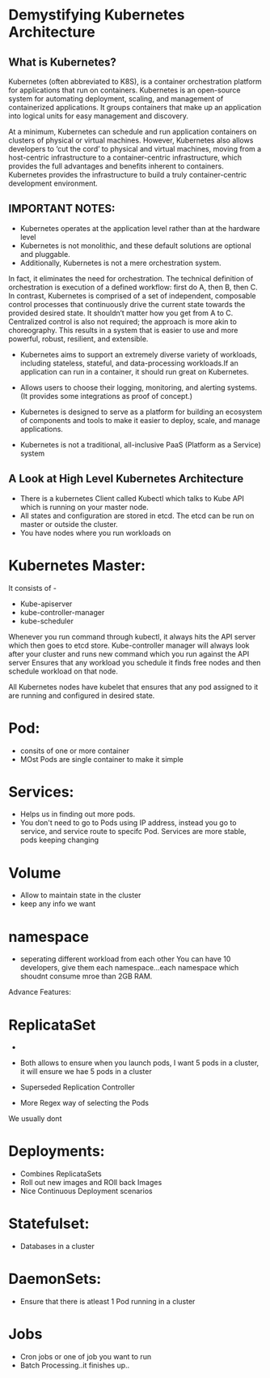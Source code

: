 # Demystifying Kubernetes Architecture

## What is Kubernetes?

Kubernetes (often abbreviated to K8S), is a container orchestration platform for applications that run on containers.
Kubernetes is an open-source system for automating deployment, scaling, and management of containerized applications.
It groups containers that make up an application into logical units for easy management and discovery. 

At a minimum, Kubernetes can schedule and run application containers on clusters of physical or virtual machines. 
However, Kubernetes also allows developers to ‘cut the cord’ to physical and virtual machines, moving from a host-centric infrastructure to a container-centric infrastructure, which provides the full advantages and benefits inherent to containers. 
Kubernetes provides the infrastructure to build a truly container-centric development environment.

## IMPORTANT NOTES:

- Kubernetes operates at the application level rather than at the hardware level
- Kubernetes is not monolithic, and these default solutions are optional and pluggable.
- Additionally, Kubernetes is not a mere orchestration system.

In fact, it eliminates the need for orchestration. 
The technical definition of orchestration is execution of a defined workflow: first do A, then B, then C. 
In contrast, Kubernetes is comprised of a set of independent, composable control processes that continuously drive the 
current state towards the provided desired state. 
It shouldn’t matter how you get from A to C. 
Centralized control is also not required; the approach is more akin to choreography. 
This results in a system that is easier to use and more powerful, robust, resilient, and extensible.

- Kubernetes aims to support an extremely diverse variety of workloads, including stateless, stateful, and 
data-processing workloads.If an application can run in a container, it should run great on Kubernetes.

- Allows users to choose their logging, monitoring, and alerting systems. (It provides some integrations as proof of concept.)
- Kubernetes is designed to serve as a platform for building an ecosystem of components and tools to make it easier to deploy,
 scale, and manage applications.
- Kubernetes is not a traditional, all-inclusive PaaS (Platform as a Service) system

## A Look at High Level Kubernetes Architecture

- There is a kubernetes Client called Kubectl which talks to Kube API which is running on your master node.
- All states and configuration are stored in etcd. The etcd can be run on master or outside the cluster.
- You have nodes where you run workloads on

# Kubernetes Master:

It consists of -

- Kube-apiserver
- kube-controller-manager
- kube-scheduler

Whenever you run command through kubectl, it always hits the API server which then goes to etcd store.
Kube-controller manager will always look after your cluster and runs new command which you run against the API server
Ensures that any workload you schedule it finds free nodes and then schedule workload on that node.

All Kubernetes nodes have kubelet that ensures that any pod assigned to it are running and configured in desired state.

# Pod: 
- consits of one or more container
- MOst Pods are single container to make it simple

# Services:

- Helps us in finding out more pods.
- You don't need to go to Pods using IP address, instead you go to service, and service route to specifc Pod.
Services are more stable, pods keeping changing

# Volume
- Allow to maintain state in the cluster
- keep any info we want

# namespace
- seperating different workload from each other
You can have 10 developers, give them each namespace...each namespace which shoudnt consume mroe than 2GB RAM.


Advance Features:



# ReplicataSet

- 

- Both allows to ensure when you launch pods, I want 5 pods in a cluster, it will ensure we hae 5 pods in a cluster
- Superseded Replication Controller
- More Regex way of selecting the Pods

We usually dont 

# Deployments:

- Combines ReplicataSets 
- Roll out new images and ROll back Images
- Nice Continuous Deployment scenarios

# Statefulset:

- Databases in a cluster

# DaemonSets:

- Ensure that there is atleast 1 Pod running in a cluster

# Jobs

- Cron jobs or one of job you want to run
- Batch Processing..it finishes up..













